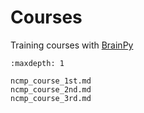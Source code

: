 # Courses


Training courses with [BrainPy](https://github)



```{toctree}
:maxdepth: 1

ncmp_course_1st.md
ncmp_course_2nd.md
ncmp_course_3rd.md

```

